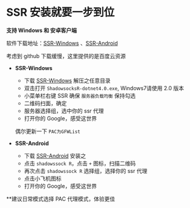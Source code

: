 # **SSR 安装就要一步到位**

**支持 Windows 和 安卓客户端**

软件下载地址：[SSR-Windows](https://pan.baidu.com/s/140u2q0L1H3MZhd1E9jzOUg) 、[SSR-Android](https://pan.baidu.com/s/1HFfgdg82W1ILobFdgVwOGw)

考虑到 github 下载缓慢，这里提供的是百度云资源

- **SSR-Windows**
  - 下载 [SSR-Windows](https://pan.baidu.com/s/140u2q0L1H3MZhd1E9jzOUg) 解压之任意目录
  - 双击打开 `ShadowsocksR-dotnet4.0.exe`, Windows7请使用 2.0 版本
  - 小菜单栏右键 SSR 确保 `服务器负载均衡` 保持勾选
  - 二维码扫面，确定
  - 服务器选择组，选中你的 ssr 代理
  - 打开你的 Google，感受这世界

  偶尔更新一下 `PAC为GFWList`

- **SSR-Android**
  - 下载 [SSR-Android](https://pan.baidu.com/s/1HFfgdg82W1ILobFdgVwOGw) 安装之
  - 点击 `shadowssock R`，点击 `+` 图标，扫描二维码
  - 再次点击 `shadowssock R` 选择组，选择你的 ssr 代理
  - 点击小飞机图标
  - 打开你的 Google，感受这世界

**建议日常模式选择 PAC 代理模式，体验更佳
